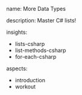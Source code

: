 name: More Data Types

description: Master C# lists!

insights:
  - lists-csharp
  - list-methods-csharp
  - for-each-csharp


aspects:
  - introduction
  - workout
